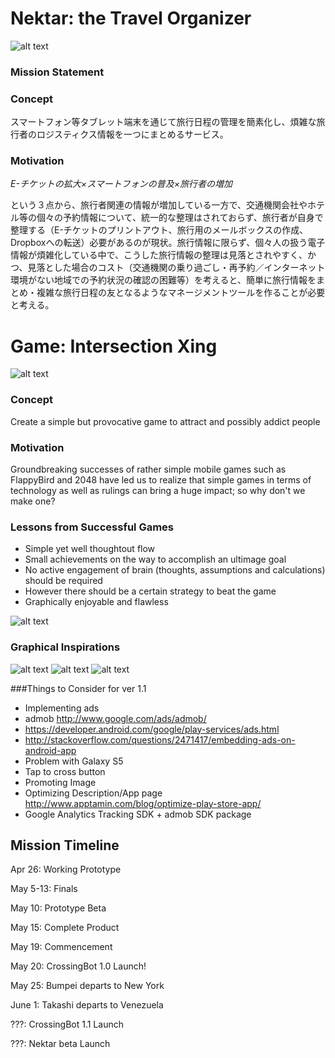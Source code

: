 # Nektar: the Travel Organizer
![alt text](http://images.ksc.nasa.gov/photos/1972/high/KSC-72PC-0641.jpg)
### Mission Statement

### Concept
スマートフォン等タブレット端末を通じて旅行日程の管理を簡素化し、煩雑な旅行者のロジスティクス情報を一つにまとめるサービス。

### Motivation
*E-チケットの拡大×スマートフォンの普及×旅行者の増加*

という３点から、旅行者関連の情報が増加している一方で、交通機関会社やホテル等の個々の予約情報について、統一的な整理はされておらず、旅行者が自身で整理する（E-チケットのプリントアウト、旅行用のメールボックスの作成、Dropboxへの転送）必要があるのが現状。旅行情報に限らず、個々人の扱う電子情報が煩雑化している中で、こうした旅行情報の整理は見落とされやすく、かつ、見落とした場合のコスト（交通機関の乗り過ごし・再予約／インターネット環境がない地域での予約状況の確認の困難等）を考えると、簡単に旅行情報をまとめ・複雑な旅行日程の友となるようなマネージメントツールを作ることが必要と考える。

# Game: Intersection Xing
![alt text](http://i.images.cdn.fotopedia.com/flickr-34117133-hd/New_York_City/Transportation/Taxicabs_of_New_York_City/Taxicabs_of_New_York_City.jpg)

### Concept
Create a simple but provocative game to attract and possibly addict people 

### Motivation
Groundbreaking successes of rather simple mobile games such as FlappyBird and 2048 have led us to realize that simple games in terms of technology as well as rulings can bring a huge impact; so why don't we make one?

### Lessons from Successful Games
* Simple yet well thoughtout flow
* Small achievements on the way to accomplish an ultimage goal
* No active engagement of brain (thoughts, assumptions and calculations) should be required
* However there should be a certain strategy to beat the game
* Graphically enjoyable and flawless

![alt text](http://blogs-images.forbes.com/anthonykosner/files/2014/02/flappy-bird-game-screens.jpg)

### Graphical Inspirations
![alt text](http://farm4.static.flickr.com/3069/2764210148_359fc1351e.jpg)
![alt text](http://1.bp.blogspot.com/_-mWOy3zohoU/S4MI-eoaSaI/AAAAAAAACmI/MxmoGFf_6aM/s320/traffic+cartoon.gif)
![alt text](http://www.hamilton-baillie.co.uk/_img/_cartoons/main.jpg)

###Things to Consider for ver 1.1
* Implementing ads
* admob http://www.google.com/ads/admob/
* https://developer.android.com/google/play-services/ads.html
* http://stackoverflow.com/questions/2471417/embedding-ads-on-android-app
* Problem with Galaxy S5
* Tap to cross button
* Promoting Image
* Optimizing Description/App page http://www.apptamin.com/blog/optimize-play-store-app/
* Google Analytics Tracking SDK + admob SDK package

## Mission Timeline
Apr 26: Working Prototype

May 5-13: Finals

May 10: Prototype Beta

May 15: Complete Product

May 19: Commencement

May 20: CrossingBot 1.0 Launch!

May 25: Bumpei departs to New York

June 1: Takashi departs to Venezuela

???: CrossingBot 1.1 Launch

???: Nektar beta Launch
